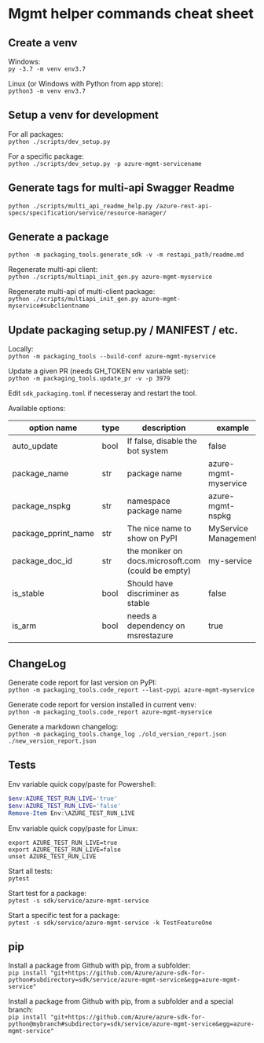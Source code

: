 # Mgmt helper commands cheat sheet

## Create a venv

Windows:<br/>
`py -3.7 -m venv env3.7`

Linux (or Windows with Python from app store):<br/>
`python3 -m venv env3.7`

## Setup a venv for development

For all packages:<br/>
`python ./scripts/dev_setup.py`

For a specific package:<br/>
`python ./scripts/dev_setup.py -p azure-mgmt-servicename`

## Generate tags for multi-api Swagger Readme

`python ./scripts/multi_api_readme_help.py /azure-rest-api-specs/specification/service/resource-manager/`

## Generate a package

`python -m packaging_tools.generate_sdk -v -m restapi_path/readme.md`

Regenerate multi-api client:<br/>
`python ./scripts/multiapi_init_gen.py azure-mgmt-myservice`

Regenerate multi-api of multi-client package:<br/>
`python ./scripts/multiapi_init_gen.py azure-mgmt-myservice#subclientname`

## Update packaging setup.py / MANIFEST / etc.

Locally:<br/>
`python -m packaging_tools --build-conf azure-mgmt-myservice`

Update a given PR (needs GH_TOKEN env variable set):<br/>
`python -m packaging_tools.update_pr -v -p 3979`

Edit `sdk_packaging.toml` if necesseray and restart the tool.

Available options:

| option name | type | description | example |
| --- | --- | --- | --- |
| auto_update | bool | If false, disable the bot system | false |
| package_name | str | package name | azure-mgmt-myservice |
| package_nspkg | str | namespace package name | azure-mgmt-nspkg |
| package_pprint_name | str | The nice name to show on PyPI | MyService Management |
| package_doc_id | str | the moniker on docs.microsoft.com (could be empty) | my-service |
| is_stable | bool | Should have discriminer as stable | false |
| is_arm | bool | needs a dependency on msrestazure | true |

## ChangeLog

Generate code report for last version on PyPI:<br/>`python -m packaging_tools.code_report --last-pypi azure-mgmt-myservice`

Generate code report for version installed in current venv:<br/>`python -m packaging_tools.code_report azure-mgmt-myservice`

Generate a markdown changelog:<br/>`python -m packaging_tools.change_log ./old_version_report.json ./new_version_report.json`

## Tests

Env variable quick copy/paste for Powershell:
```powershell
$env:AZURE_TEST_RUN_LIVE='true'
$env:AZURE_TEST_RUN_LIVE='false'
Remove-Item Env:\AZURE_TEST_RUN_LIVE
```

Env variable quick copy/paste for Linux:
```shell
export AZURE_TEST_RUN_LIVE=true
export AZURE_TEST_RUN_LIVE=false
unset AZURE_TEST_RUN_LIVE
```

Start all tests:<br/>`pytest`

Start test for a package:<br/>`pytest -s sdk/service/azure-mgmt-service`

Start a specific test for a package:<br/>`pytest -s sdk/service/azure-mgmt-service -k TestFeatureOne`

## pip

Install a package from Github with pip, from a subfolder:<br/>
`pip install "git+https://github.com/Azure/azure-sdk-for-python#subdirectory=sdk/service/azure-mgmt-service&egg=azure-mgmt-service"`

Install a package from Github with pip, from a subfolder and a special branch:<br/>
`pip install "git+https://github.com/Azure/azure-sdk-for-python@mybranch#subdirectory=sdk/service/azure-mgmt-service&egg=azure-mgmt-service"`

